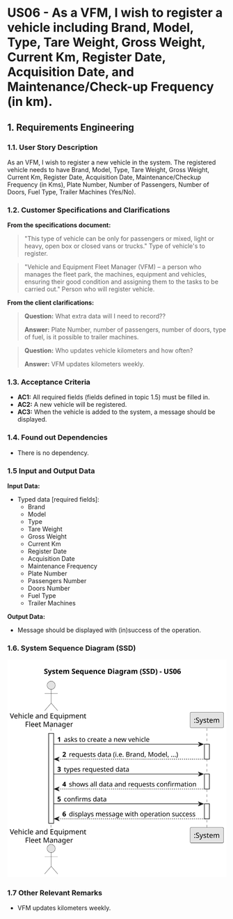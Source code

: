 # US06 -  As a VFM, I wish to register a vehicle including Brand, Model, Type, Tare Weight, Gross Weight, Current Km, Register Date, Acquisition Date, and Maintenance/Check-up Frequency (in km).

## 1. Requirements Engineering

### 1.1. User Story Description

As an VFM, I wish to register a new vehicle in the system. The registered vehicle needs to have Brand, Model, Type, Tare Weight, Gross Weight, Current Km, Register Date, Acquisition Date, Maintenance/Checkup Frequency (in Kms), Plate Number, Number of Passengers, Number of Doors, Fuel Type, Trailer Machines (Yes/No).

### 1.2. Customer Specifications and Clarifications 

**From the specifications document:**

>	"This type of vehicle can be only for passengers or mixed, light or heavy, open box or closed vans or trucks."
>   Type of vehicle's to register.

>   "Vehicle and Equipment Fleet Manager (VFM) – a person who manages the fleet park, the machines, equipment and vehicles, ensuring their good condition and assigning them to the tasks to be carried out."
>   Person who will register vehicle.

**From the client clarifications:**

> **Question:** What extra data will I need to record??
>
> **Answer:** Plate Number, number of passengers, number of doors, type of fuel, is it possible to trailer machines.


> **Question:** Who updates vehicle kilometers and how often?
>
> **Answer:** VFM updates kilometers weekly.

### 1.3. Acceptance Criteria

* **AC1:** All required fields (fields defined in topic 1.5) must be filled in. 
* **AC2:** A new vehicle will be registered.
* **AC3:** When the vehicle is added to the system, a message should be displayed.

### 1.4. Found out Dependencies

* There is no dependency.

### 1.5 Input and Output Data

**Input Data:**

* Typed data [required fields]:
    * Brand
    * Model
    * Type
    * Tare Weight
    * Gross Weight
    * Current Km
    * Register Date
    * Acquisition Date
    * Maintenance Frequency
    * Plate Number
    * Passengers Number
    * Doors Number
    * Fuel Type
    * Trailer Machines

**Output Data:**

* Message should be displayed with (in)success of the operation.

### 1.6. System Sequence Diagram (SSD)

![System Sequence Diagram - US06](svg/us06-system-sequence-diagram.svg)

### 1.7 Other Relevant Remarks

* VFM updates kilometers weekly.